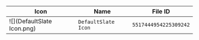 | Icon | Name | File ID |
| ---  | ---  | ---     |
| ![](DefaultSlate Icon.png) | `DefaultSlate Icon` | `5517444954225309242` |
